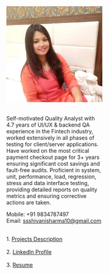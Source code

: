 <div class="row" style="height:500px">
  <div class="column" style="width:50%">
    <img src="/images/my_pic.jpg" alt="Avatar" style="width:300px"><br>
    <br><p>
Self-motivated Quality Analyst with 4.7 years of  UI/UX & backend QA experience in the Fintech industry, worked extensively in all        phases of testing for client/server applications. Have worked on the most critical payment checkout page for 3+ years ensuring significant cost savings and fault-free audits. Proficient in system, unit, performance, load, regression, stress and data interface testing, providing detailed reports on quality metrics and ensuring corrective actions are taken.
    </p>
  <p>

  Mobile: +91 9834787497<br>
   Email:  ssshivanisharma10@gmail.com</p>
  </div>
     <br>
   1. <a href="https://docs.google.com/spreadsheets/d/1cqnQtk0iNMu_QEe1E56HM6Ull4Ce1Rb6mboTw1yW2W4/edit?usp=sharing">Projects Description</a><br><br>
   2. <a href="https://www.linkedin.com/in/shivanisharma123">LinkedIn Profile</a> <br><br>
   3. <a href="https://drive.google.com/file/d/1lBCLy3Zf5ovbQ3Ydjgh6bM0Jk8ht0X6A/view?usp=sharing">Resume</a> <br><br>
 
